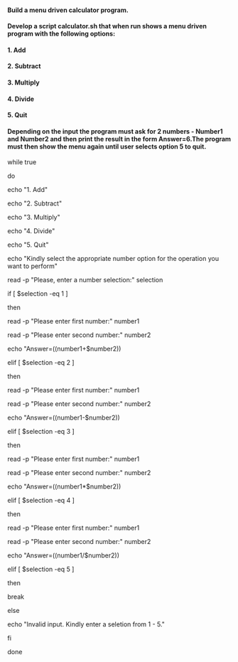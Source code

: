 #### Build a menu driven calculator program. 
#### Develop a script calculator.sh that when run shows a menu driven program with the following options:

#### 1. Add
#### 2. Subtract
#### 3. Multiply
#### 4. Divide
#### 5. Quit

#### Depending on the input the program must ask for 2 numbers - Number1 and Number2 and then print the result in the form Answer=6.The program must then show the menu again until user selects option 5 to quit.

while true

do

echo "1. Add"

echo "2. Subtract"

echo "3. Multiply"

echo "4. Divide"

echo "5. Quit"

echo "Kindly select the appropriate number option for the operation you want to perform"

read -p "Please, enter a number selection:" selection

if [ $selection -eq 1 ]

then 

read -p "Please enter first number:" number1

read -p "Please enter second number:" number2

echo "Answer=$(($number1+$number2))

elif [ $selection -eq 2 ]

then 

read -p "Please enter first number:" number1

read -p "Please enter second number:" number2

echo "Answer=$(($number1-$number2))

elif [ $selection -eq 3 ]

then 

read -p "Please enter first number:" number1

read -p "Please enter second number:" number2

echo "Answer=$(($number1*$number2))

elif [ $selection -eq 4 ]

then 

read -p "Please enter first number:" number1

read -p "Please enter second number:" number2

echo "Answer=$(($number1/$number2))

elif [ $selection -eq 5 ]

then 

break

else

echo "Invalid input. Kindly enter a seletion from 1 - 5."

fi

done


